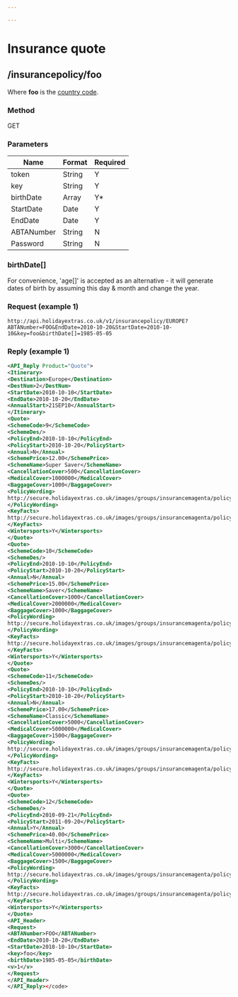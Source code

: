 ```yaml
---

---
```


# Insurance quote

## /insurancepolicy/foo

Where **foo** is the [ country code](index).

### Method

GET

### Parameters

 | Name       | Format | Required | 
 | ----       | ------ | -------- | 
 | token      | String | Y        | 
 | key        | String | Y        | 
 | birthDate  | Array  | Y*       | 
 | StartDate  | Date   | Y        | 
 | EndDate    | Date   | Y        | 
 | ABTANumber | String | N        | 
 | Password   | String | N        | 

###  birthDate[] 

For convenience, 'age[]' is accepted as an alternative - it will generate dates of birth by assuming this day & month and change the year.

### Request (example 1)

```
http://api.holidayextras.co.uk/v1/insurancepolicy/EUROPE?ABTANumber=FOO&EndDate=2010-10-20&StartDate=2010-10-10&key=foo&birthDate[]=1985-05-05
```

### Reply (example 1)

```xml
<API_Reply Product="Quote">
<Itinerary>
<Destination>Europe</Destination>
<DestNum>2</DestNum>
<StartDate>2010-10-10</StartDate>
<EndDate>2010-10-20</EndDate>
<AnnualStart>21SEP10</AnnualStart>
</Itinerary>
<Quote>
<SchemeCode>9</SchemeCode>
<SchemeDes/>
<PolicyEnd>2010-10-10</PolicyEnd>
<PolicyStart>2010-10-20</PolicyStart>
<Annual>N</Annual>
<SchemePrice>12.00</SchemePrice>
<SchemeName>Super Saver</SchemeName>
<CancellationCover>500</CancellationCover>
<MedicalCover>1000000</MedicalCover>
<BaggageCover>1000</BaggageCover>
<PolicyWording>
http://secure.holidayextras.co.uk/images/groups/insurancemagenta/policy_wording/Direct - PW.pdf
</PolicyWording>
<KeyFacts>
http://secure.holidayextras.co.uk/images/groups/insurancemagenta/policy_wording/Direct - KF.pdf
</KeyFacts>
<Wintersports>Y</Wintersports>
</Quote>
<Quote>
<SchemeCode>10</SchemeCode>
<SchemeDes/>
<PolicyEnd>2010-10-10</PolicyEnd>
<PolicyStart>2010-10-20</PolicyStart>
<Annual>N</Annual>
<SchemePrice>15.00</SchemePrice>
<SchemeName>Saver</SchemeName>
<CancellationCover>1000</CancellationCover>
<MedicalCover>2000000</MedicalCover>
<BaggageCover>1000</BaggageCover>
<PolicyWording>
http://secure.holidayextras.co.uk/images/groups/insurancemagenta/policy_wording/Direct - PW.pdf
</PolicyWording>
<KeyFacts>
http://secure.holidayextras.co.uk/images/groups/insurancemagenta/policy_wording/Direct - KF.pdf
</KeyFacts>
<Wintersports>Y</Wintersports>
</Quote>
<Quote>
<SchemeCode>11</SchemeCode>
<SchemeDes/>
<PolicyEnd>2010-10-10</PolicyEnd>
<PolicyStart>2010-10-20</PolicyStart>
<Annual>N</Annual>
<SchemePrice>17.00</SchemePrice>
<SchemeName>Classic</SchemeName>
<CancellationCover>5000</CancellationCover>
<MedicalCover>5000000</MedicalCover>
<BaggageCover>1500</BaggageCover>
<PolicyWording>
http://secure.holidayextras.co.uk/images/groups/insurancemagenta/policy_wording/Direct - PW.pdf
</PolicyWording>
<KeyFacts>
http://secure.holidayextras.co.uk/images/groups/insurancemagenta/policy_wording/Direct - KF.pdf
</KeyFacts>
<Wintersports>Y</Wintersports>
</Quote>
<Quote>
<SchemeCode>12</SchemeCode>
<SchemeDes/>
<PolicyEnd>2010-09-21</PolicyEnd>
<PolicyStart>2011-09-20</PolicyStart>
<Annual>Y</Annual>
<SchemePrice>40.00</SchemePrice>
<SchemeName>Multi</SchemeName>
<CancellationCover>3000</CancellationCover>
<MedicalCover>5000000</MedicalCover>
<BaggageCover>1500</BaggageCover>
<PolicyWording>
http://secure.holidayextras.co.uk/images/groups/insurancemagenta/policy_wording/Direct - PW.pdf
</PolicyWording>
<KeyFacts>
http://secure.holidayextras.co.uk/images/groups/insurancemagenta/policy_wording/Direct - KF.pdf
</KeyFacts>
<Wintersports>Y</Wintersports>
</Quote>
<API_Header>
<Request>
<ABTANumber>FOO</ABTANumber>
<EndDate>2010-10-20</EndDate>
<StartDate>2010-10-10</StartDate>
<key>foo</key>
<birthDate>1985-05-05</birthDate>
<v>1</v>
</Request>
</API_Header>
</API_Reply></code>

